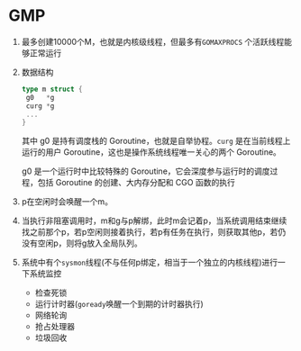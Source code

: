 # GMP

1. 最多创建10000个M，也就是内核级线程，但最多有`GOMAXPROCS` 个活跃线程能够正常运行

2. 数据结构

   ```go
   type m struct {
   	g0   *g
   	curg *g
   	...
   }
   ```

   其中 g0 是持有调度栈的 Goroutine，也就是自举协程。`curg` 是在当前线程上运行的用户 Goroutine，这也是操作系统线程唯一关心的两个 Goroutine。

   g0 是一个运行时中比较特殊的 Goroutine，它会深度参与运行时的调度过程，包括 Goroutine 的创建、大内存分配和 CGO 函数的执行

3. p在空闲时会唤醒一个m。

4. 当执行非阻塞调用时，m和g与p解绑，此时m会记着p，当系统调用结束继续找之前那个p，若p空闲则接着执行，若p有任务在执行，则获取其他p，若仍没有空闲p，则将g放入全局队列。

5. 系统中有个`sysmon`线程(不与任何p绑定，相当于一个独立的内核线程)进行一下系统监控

    - 检查死锁
    - 运行计时器(`goready`唤醒一个到期的计时器执行)
    - 网络轮询
    - 抢占处理器
    - 垃圾回收
